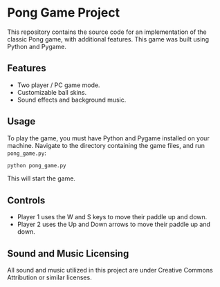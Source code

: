 # Pong Game Project

This repository contains the source code for an implementation of the classic Pong game, with additional features. This game was built using Python and Pygame.

## Features

- Two player / PC game mode.
- Customizable ball skins.
- Sound effects and background music.

## Usage

To play the game, you must have Python and Pygame installed on your machine. Navigate to the directory containing the game files, and run `pong_game.py`:

```bash
python pong_game.py

```

This will start the game.

## Controls

- Player 1 uses the W and S keys to move their paddle up and down.
- Player 2 uses the Up and Down arrows to move their paddle up and down.

## Sound and Music Licensing

All sound and music utilized in this project are under Creative Commons Attribution or similar licenses.

